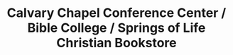 ---
title: "Calvary Chapel Conference Center / Bible College / Springs of Life Christian Bookstore"
url: /murrieta/calvary-chapel-conference-center-bible-college-springs-of-life-christian-bookstore/
shop: books
---